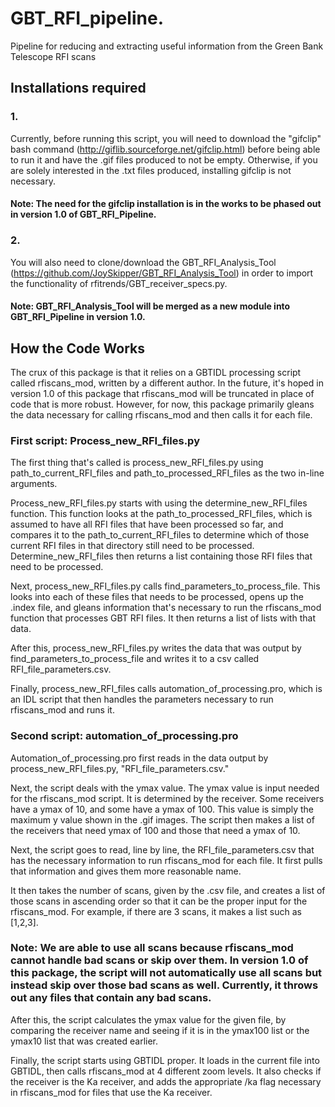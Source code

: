 # GBT_RFI_pipeline. 
Pipeline for reducing and extracting useful information from the Green Bank Telescope RFI scans 

## Installations required

### 1.

Currently, before running this script, you will need to download the "gifclip" bash command (http://giflib.sourceforge.net/gifclip.html) before being able to run it and have the .gif files produced to not be empty. Otherwise, if you are solely interested in the .txt files produced, installing gifclip is not necessary. 

#### Note: The need for the gifclip installation is in the works to be phased out in version 1.0 of GBT_RFI_Pipeline. 

### 2. 

You will also need to clone/download the GBT_RFI_Analysis_Tool (https://github.com/JoySkipper/GBT_RFI_Analysis_Tool) in order to import the functionality of rfitrends/GBT_receiver_specs.py. 

#### Note: GBT_RFI_Analysis_Tool will be merged as a new module into GBT_RFI_Pipeline in version 1.0. 

## How the Code Works

The crux of this package is that it relies on a GBTIDL processing script called rfiscans_mod, written by a different author. In the future, it's hoped in version 1.0 of this package that rfiscans_mod will be truncated in place of code that is more robust. However, for now, this package primarily gleans the data necessary for calling rfiscans_mod and then calls it for each file. 

### First script: Process_new_RFI_files.py

The first thing that's called is process_new_RFI_files.py using path_to_current_RFI_files and path_to_processed_RFI_files as the two in-line arguments. 

Process_new_RFI_files.py starts with using the determine_new_RFI_files function. This function looks at the path_to_processed_RFI_files, which is assumed to have all RFI files that have been processed so far, and compares it to the path_to_current_RFI_files to determine which of those current RFI files in that directory still need to be processed. Determine_new_RFI_files then returns a list containing those RFI files that need to be processed. 

Next, process_new_RFI_files.py calls find_parameters_to_process_file. This looks into each of these files that needs to be processed, opens up the .index file, and gleans information that's necessary to run the rfiscans_mod function that processes GBT RFI files. It then returns a list of lists with that data. 

After this, process_new_RFI_files.py writes the data that was output by find_parameters_to_process_file and writes it to a csv called RFI_file_parameters.csv. 

Finally, process_new_RFI_files calls automation_of_processing.pro, which is an IDL script that then handles the parameters necessary to run rfiscans_mod and runs it. 

### Second script: automation_of_processing.pro

Automation_of_processing.pro first reads in the data output by process_new_RFI_files.py, "RFI_file_parameters.csv." 

Next, the script deals with the ymax value. The ymax value is input needed for the rfiscans_mod script. It is determined by the receiver. Some receivers have a ymax of 10, and some have a ymax of 100. This value is simply the maximum y value shown in the .gif images. The script then makes a list of the receivers that need ymax of 100 and those that need a ymax of 10. 

Next, the script goes to read, line by line, the RFI_file_parameters.csv that has the necessary information to run rfiscans_mod for each file. It first pulls that information and gives them more reasonable name. 

It then takes the number of scans, given by the .csv file, and creates a list of those scans in ascending order so that it can be the proper input for the rfiscans_mod. For example, if there are 3 scans, it makes a list such as [1,2,3]. 

### Note: We are able to use all scans because rfiscans_mod cannot handle bad scans or skip over them. In version 1.0 of this package, the script will not automatically use all scans but instead skip over those bad scans as well. Currently, it throws out any files that contain any bad scans. 

After this, the script calculates the ymax value for the given file, by comparing the receiver name and seeing if it is in the ymax100 list or the ymax10 list that was created earlier. 

Finally, the script starts using GBTIDL proper. It loads in the current file into GBTIDL, then calls rfiscans_mod at 4 different zoom levels. It also checks if the receiver is the Ka receiver, and adds the appropriate /ka flag necessary in rfiscans_mod for files that use the Ka receiver. 